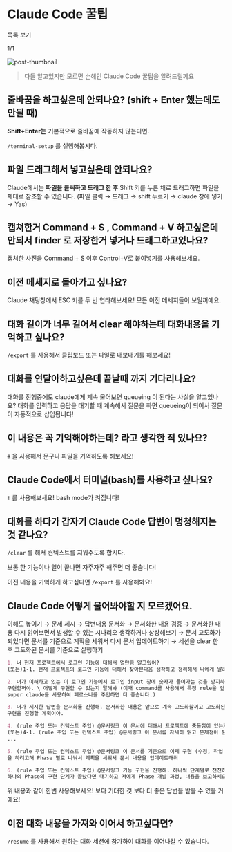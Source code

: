 # Claude Code 꿀팁

목록 보기

1/1

![post-thumbnail](https://velog.velcdn.com/images/nara04040/post/d6f2f185-a3b6-44d3-bc69-9b266543c0aa/image.png)

> 다들 알고있지만 모르면 손해인 Claude Code 꿀팁을 알려드릴께요

## 줄바꿈을 하고싶은데 안되나요? (shift + Enter 했는데도 안될 때)

**Shift+Enter는** 기본적으로 줄바꿈에 작동하지 않는다면.

 `/terminal-setup` 를 실행해봅시다.

## 파일 드래그해서 넣고싶은데 안되나요?

Claude에서는 **파일을 클릭하고 드래그 한 후** Shift 키를 누른 채로 드래그하면 파일을 제대로 참조할 수 있습니다. (파일 클릭 → 드래그 → shift 누르기 → claude 창에 넣기 → Yas)

## 캡쳐한거 Command + S , Command + V 하고싶은데 안되서 finder 로 저장한거 넣거나 드래그하고있나요?

캡쳐한 사진을 Command + S 이후 Control+V로 붙여넣기를 사용해보세요.

## 이전 메세지로 돌아가고 싶나요?

Claude 채팅창에서 ESC 키를 두 번 연타해보세요! 모든 이전 메세지들이 보일꺼에요.

## 대화 길이가 너무 길어서 clear 해야하는데 대화내용을 기억하고 싶나요?

`/export` 를 사용해서 클립보드 또는 파일로 내보내기를 해보세요!

## 대화를 연달아하고싶은데 끝날때 까지 기다리나요?

대화를 진행중에도 claude에게 계속 물어보면 queueing 이 된다는 사실을 알고있나요?
대화를 입력하고 응답을 대기할 때 계속해서 질문을 하면 queueing이 되어서 질문이 자동적으로 삽입됩니다!

## 이 내용은 꼭 기억해야하는데? 라고 생각한 적 있나요?

`#` 을 사용해서 문구나 파일을 기억하도록 해보세요!

## Claude Code에서 터미널(bash)를 사용하고 싶나요?

`!` 를 사용해보세요! bash mode가 켜집니다!

## 대화를 하다가 갑자기 Claude Code 답변이 멍청해지는 것 같나요?

`/clear` 를 해서 컨텍스트를 지워주도록 합시다.

보통 한 기능이나 일이 끝나면 자주자주 해주면 더 좋습니다!

이전 내용을 기억하게 하고싶다면 `/export` 를 사용해봐요!

## Claude Code 어떻게 물어봐야할 지 모르겠어요.

이해도 높이기 → 문제 제시 → 답변내용 문서화 → 문서화한 내용 검증 → 문서화한 내용 다시 읽어보면서 발생할 수 있는 시나리오 생각하거나 상상해보기 → 문서 고도화가 되었다면 문서를 기준으로 계획을 세워서 다시 문서 업데이트하기 → 세션을 clear 한 후 고도화된 문서를 기준으로 실행하기

```markdown
1. 너 현재 프로젝트에서 로그인 기능에 대해서 얼만큼 알고있어? 
(또는)1-1. 현재 프로젝트의 로그인 기능에 대해서 찾아본다음 생각하고 정리해서 나에게 알려줘

2. 너가 이해하고 있는 이 로그인 기능에서 로그인 input 창에 숫자가 들어가는 것을 방지하는 기능을 
구현할꺼야. \ 어떻게 구현할 수 있는지 말해봐 (이때 command를 사용해서 특정 rule을 앞에 추가하거나,
super claude를 사용하여 페르소나를 주입하면 더 좋습니다.)

3. 너가 제시한 답변을 문서화를 진행해. 문서화한 내용은 앞으로 계속 고도화할꺼고 고도화된 문서 기준으로
구현을 진행할 계획이야.

4. (rule 주입 또는 컨텍스트 주입) @문서링크 이 문서에 대해서 프로젝트에 충돌점이 있는지 판단해봐
(또는)4-1. (rule 주입 또는 컨텍스트 주입) @문서링크 이 문서를 자세히 읽고 문제점이 뭔지 비판적인 시선에서 보고 답변해
...

5. (rule 주입 또는 컨텍스트 주입) @문서링크 이 문서를 기준으로 이제 구현 (수정, 작업 등등 프롬프트를 사용해도 좋습니다.)
을 하려고해 Phase 별로 나눠서 계획을 세워서 문서 내용을 업데이트해줘

6. (rule 주입 또는 컨텍스트 주입) @문서링크 기능 구현을 진행해. 하나씩 단계별로 천천히 구현을 진행하세요.
하나의 Phase의 구현 단계가 끝났다면 대기하고 저에게 Phase 개발 과정, 내용을 보고하세요.
```

위 내용과 같이 한번 사용해보세요! 보다 기대한 것 보다 더 좋은 답변을 받을 수 있을 거에요!

## 이전 대화 내용을 가져와 이어서 하고싶다면?

`/resume` 를 사용해서 원하는 대화 세션에 참가하여 대화를 이어나갈 수 있습니다.

